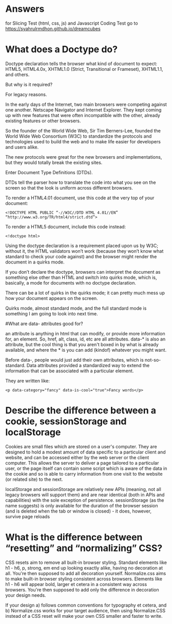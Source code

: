 # Answers

for Slicing Test (html, css, js) and Javascript Coding Test
go to https://syahrulrmdhon.github.io/dreamcubes

# What does a Doctype do?

Doctype declaration tells the browser what kind of document to expect: HTML5, HTML4.0x, XHTML1.0 (Strict, Transitional or Frameset), XHTML1.1, and others.

But why is it required?

For legacy reasons.

In the early days of the Internet, two main browsers were competing against one another. Netscape Navigator and Internet Explorer. They kept coming up with new features that were often incompatible with the other, already existing features or other browsers.

So the founder of the World Wide Web, Sir Tim Berners-Lee, founded the World Wide Web Consortium (W3C) to standardize the protocols and technologies used to build the web and to make life easier for developers and users alike.

The new protocols were great for the new browsers and implementations, but they would totally break the existing sites.

Enter Document Type Definitions (DTDs).

DTDs tell the parser how to translate the code into what you see on the screen so that the look is uniform across different browsers.

To render a HTML4.01 document, use this code at the very top of your document:

```
<!DOCTYPE HTML PUBLIC “-//W3C//DTD HTML 4.01//EN” “http://www.w3.org/TR/html4/strict.dtd”>
```

To render a HTML5 document, include this code instead:

```
<!doctype html>
```

Using the doctype declaration is a requirement placed upon us by W3C; without it, the HTML validators won’t work (because they won’t know what standard to check your code against) and the browser might render the document in a quirks mode.

If you don’t declare the doctype, browsers can interpret the document as something else other than HTML and switch into quirks mode, which is, basically, a mode for documents with no doctype declaration.

There can be a lot of quirks in the quirks mode; it can pretty much mess up how your document appears on the screen.

Quirks mode, almost standard mode, and the full standard mode is something I am going to look into next time.

#What are data- attributes good for?

an attribute is anything in html that can modify, or provide more information for, an element. So, href, alt, class, id, etc are all attributes. data-* is also an attribute, but the cool thing is that you aren't boxed in by what is already available, and where the * is you can add (kindof) whatever you might want.

Before data-, people would just add their own attributes, which is not-so-standard. Data attributes provided a standardized way to extend the information that can be associated with a particular element.

They are written like:

```
<p data-category="fancy" data-is-cool="true">Fancy words</p>
```

# Describe the difference between a cookie, sessionStorage and localStorage

Cookies are small files which are stored on a user's computer. They are designed to hold a modest amount of data specific to a particular client and website, and can be accessed either by the web server or the client computer. This allows the server to deliver a page tailored to a particular user, or the page itself can contain some script which is aware of the data in the cookie and so is able to carry information from one visit to the website (or related site) to the next.

localStorage and sessionStorage are relatively new APIs (meaning, not all legacy browsers will support them) and are near identical (both in APIs and capabilities) with the sole exception of persistence. sessionStorage (as the name suggests) is only available for the duration of the browser session (and is deleted when the tab or window is closed) - it does, however, survive page reloads 

# What is the difference between “resetting” and “normalizing” CSS?

CSS resets aim to remove all built-in browser styling. Standard elements like h1 - h6, p, strong, em end up looking exactly alike, having no decoration at all. You're then supposed to add all decoration yourself.
Normalize.css aims to make built-in browser styling consistent across browsers. Elements like h1 - h6 will appear bold, larger et cetera in a consistent way across browsers. You're then supposed to add only the difference in decoration your design needs.

If your design 
a) follows common conventions for typography et cetera, and 
b) Normalize.css works for your target audience, 
then using Normalize.CSS instead of a CSS reset will make your own CSS smaller and faster to write.